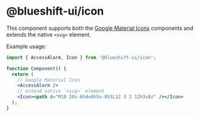 # @blueshift-ui/icon

This component supports both the [Google Material Icons](https://mui.com/material-ui/material-icons/) components and extends the native `<svg>` element.

Example usage:

```jsx
import { AccessAlarm, Icon } from '@blueshift-ui/icon';

function Component() {
  return (
    // Google Material Icon 
    <AccessAlarm />
    // extend native `<svg>` element
    <Icon><path d="M10 20v-6h4v6h5v-8h3L12 3 2 12h3v8z" /></Icon>
  );
}
```
